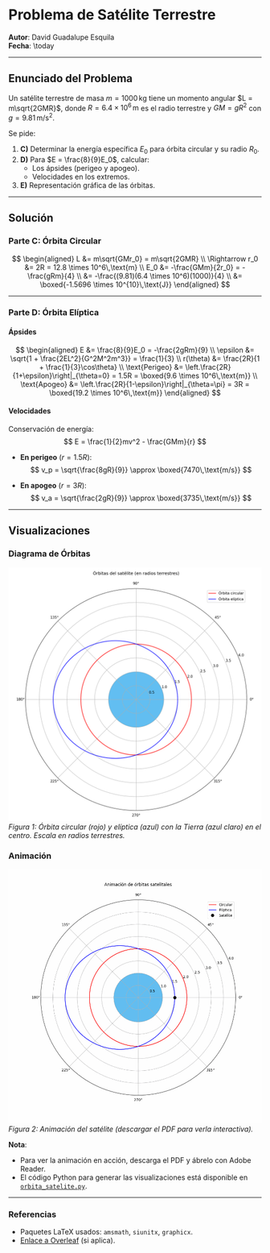 # Problema de Satélite Terrestre  
**Autor**: David Guadalupe Esquila  
**Fecha**: \today  

---

## Enunciado del Problema  

Un satélite terrestre de masa $m = 1000\,\text{kg}$ tiene un momento angular $L = m\sqrt{2GMR}$, donde $R = 6.4 \times 10^6\,\text{m}$ es el radio terrestre y $GM = gR^2$ con $g = 9.81\,\text{m/s}^2$.  

Se pide:  
1. **C)** Determinar la energía específica $E_0$ para órbita circular y su radio $R_0$.  
2. **D)** Para $E = \frac{8}{9}E_0$, calcular:  
   - Los ápsides (perigeo y apogeo).  
   - Velocidades en los extremos.  
3. **E)** Representación gráfica de las órbitas.  

---

## Solución  

### Parte C: Órbita Circular  

$$
\begin{aligned}
L &= m\sqrt{GMr_0} = m\sqrt{2GMR} \\
\Rightarrow r_0 &= 2R = 12.8 \times 10^6\,\text{m} \\
E_0 &= -\frac{GMm}{2r_0} = -\frac{gRm}{4} \\
&= -\frac{(9.81)(6.4 \times 10^6)(1000)}{4} \\
&= \boxed{-1.5696 \times 10^{10}\,\text{J}}
\end{aligned}
$$

---

### Parte D: Órbita Elíptica  

#### Ápsides  

$$
\begin{aligned}
E &= \frac{8}{9}E_0 = -\frac{2gRm}{9} \\
\epsilon &= \sqrt{1 + \frac{2EL^2}{G^2M^2m^3}} = \frac{1}{3} \\
r(\theta) &= \frac{2R}{1 + \frac{1}{3}\cos\theta} \\
\text{Perigeo} &= \left.\frac{2R}{1+\epsilon}\right|_{\theta=0} = 1.5R = \boxed{9.6 \times 10^6\,\text{m}} \\
\text{Apogeo} &= \left.\frac{2R}{1-\epsilon}\right|_{\theta=\pi} = 3R = \boxed{19.2 \times 10^6\,\text{m}}
\end{aligned}
$$

#### Velocidades  

Conservación de energía:  
$$ E = \frac{1}{2}mv^2 - \frac{GMm}{r} $$  

- **En perigeo** ($r = 1.5R$):  
  $$ v_p = \sqrt{\frac{8gR}{9}} \approx \boxed{7470\,\text{m/s}} $$  

- **En apogeo** ($r = 3R$):  
  $$ v_a = \sqrt{\frac{2gR}{9}} \approx \boxed{3735\,\text{m/s}} $$  

---

## Visualizaciones  

### Diagrama de Órbitas  
![Comparación de órbitas](orbitas.png)  
*Figura 1: Órbita circular (rojo) y elíptica (azul) con la Tierra (azul claro) en el centro. Escala en radios terrestres.*  

### Animación  
![Animación del movimiento orbital](orbit_animation.gif)  
*Figura 2: Animación del satélite (descargar el PDF para verla interactiva).*  

**Nota**:  
- Para ver la animación en acción, descarga el PDF y ábrelo con Adobe Reader.  
- El código Python para generar las visualizaciones está disponible en [`orbita_satelite.py`](orbita_satelite.py).  

---

### Referencias  
- Paquetes LaTeX usados: `amsmath`, `siunitx`, `graphicx`.  
- [Enlace a Overleaf](https://www.overleaf.com/read/tu-enlace) (si aplica).  
